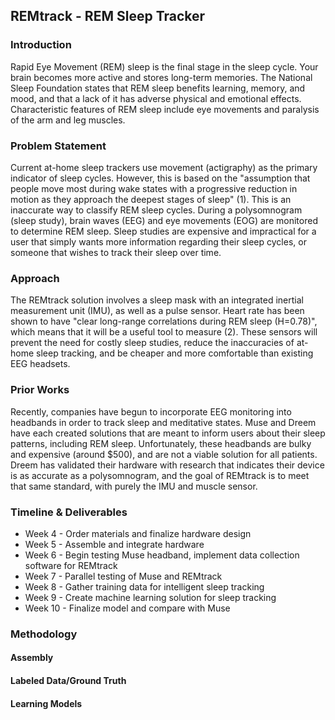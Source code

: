 ## REMtrack - REM Sleep Tracker

### Introduction

Rapid Eye Movement (REM) sleep is the final stage in the sleep cycle. Your brain becomes more active and stores long-term memories. The National Sleep Foundation states that REM sleep benefits learning, memory, and mood, and that a lack of it has adverse physical and emotional effects. Characteristic features of REM sleep include eye movements and paralysis of the arm and leg muscles. 

### Problem Statement

Current at-home sleep trackers use movement (actigraphy) as the primary indicator of sleep cycles. However, this is based on the "assumption that people move most during wake states with a progressive reduction in motion as they approach the deepest stages of sleep" (1). This is an inaccurate way to classify REM sleep cycles. During a polysomnogram (sleep study), brain waves (EEG) and eye movements (EOG) are monitored to determine REM sleep. Sleep studies are expensive and impractical for a user that simply wants more information regarding their sleep cycles, or someone that wishes to track their sleep over time. 

### Approach

The REMtrack solution involves a sleep mask with an integrated inertial measurement unit (IMU), as well as a pulse sensor. Heart rate has been shown to have "clear long-range correlations during REM sleep (H=0.78)", which means that it will be a useful tool to measure (2). These sensors will prevent the need for costly sleep studies, reduce the inaccuracies of at-home sleep tracking, and be cheaper and more comfortable than existing EEG headsets. 

### Prior Works

Recently, companies have begun to incorporate EEG monitoring into headbands in order to track sleep and meditative states. Muse and Dreem have each created solutions that are meant to inform users about their sleep patterns, including REM sleep. Unfortunately, these headbands are bulky and expensive (around $500), and are not a viable solution for all patients. Dreem has validated their hardware with research that indicates their device is as accurate as a polysomnogram, and the goal of REMtrack is to meet that same standard, with purely the IMU and muscle sensor. 

### Timeline & Deliverables
* Week 4 - Order materials and finalize hardware design
* Week 5 - Assemble and integrate hardware
* Week 6 - Begin testing Muse headband, implement data collection software for REMtrack
* Week 7 - Parallel testing of Muse and REMtrack
* Week 8 - Gather training data for intelligent sleep tracking 
* Week 9 - Create machine learning solution for sleep tracking
* Week 10 - Finalize model and compare with Muse

### Methodology
#### Assembly
#### Labeled Data/Ground Truth
#### Learning Models

